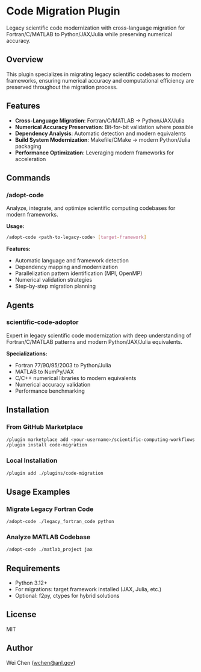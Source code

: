 # Code Migration Plugin

Legacy scientific code modernization with cross-language migration for Fortran/C/MATLAB to Python/JAX/Julia while preserving numerical accuracy.

## Overview

This plugin specializes in migrating legacy scientific codebases to modern frameworks, ensuring numerical accuracy and computational efficiency are preserved throughout the migration process.

## Features

- **Cross-Language Migration**: Fortran/C/MATLAB → Python/JAX/Julia
- **Numerical Accuracy Preservation**: Bit-for-bit validation where possible
- **Dependency Analysis**: Automatic detection and modern equivalents
- **Build System Modernization**: Makefile/CMake → modern Python/Julia packaging
- **Performance Optimization**: Leveraging modern frameworks for acceleration

## Commands

### /adopt-code
Analyze, integrate, and optimize scientific computing codebases for modern frameworks.

**Usage:**
```bash
/adopt-code <path-to-legacy-code> [target-framework]
```

**Features:**
- Automatic language and framework detection
- Dependency mapping and modernization
- Parallelization pattern identification (MPI, OpenMP)
- Numerical validation strategies
- Step-by-step migration planning

## Agents

### scientific-code-adoptor
Expert in legacy scientific code modernization with deep understanding of Fortran/C/MATLAB patterns and modern Python/JAX/Julia equivalents.

**Specializations:**
- Fortran 77/90/95/2003 to Python/Julia
- MATLAB to NumPy/JAX
- C/C++ numerical libraries to modern equivalents
- Numerical accuracy validation
- Performance benchmarking

## Installation

### From GitHub Marketplace

```bash
/plugin marketplace add <your-username>/scientific-computing-workflows
/plugin install code-migration
```

### Local Installation

```bash
/plugin add ./plugins/code-migration
```

## Usage Examples

### Migrate Legacy Fortran Code
```bash
/adopt-code ./legacy_fortran_code python
```

### Analyze MATLAB Codebase
```bash
/adopt-code ./matlab_project jax
```

## Requirements

- Python 3.12+
- For migrations: target framework installed (JAX, Julia, etc.)
- Optional: f2py, ctypes for hybrid solutions

## License

MIT

## Author

Wei Chen (wchen@anl.gov)
